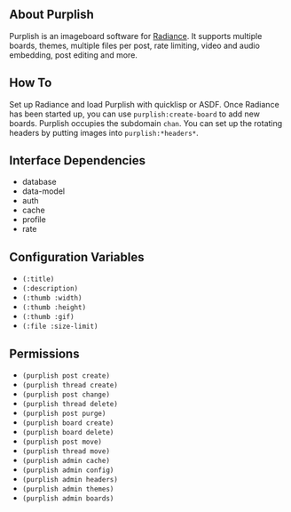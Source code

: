 About Purplish
--------------
Purplish is an imageboard software for [Radiance](https://shinmera.com/project/Radiance). It supports multiple boards, themes, multiple files per post, rate limiting, video and audio embedding, post editing and more.

How To
------
Set up Radiance and load Purplish with quicklisp or ASDF. Once Radiance has been started up, you can use `purplish:create-board` to add new boards. Purplish occupies the subdomain `chan`. You can set up the rotating headers by putting images into `purplish:*headers*`.

Interface Dependencies
----------------------
* database
* data-model
* auth
* cache
* profile
* rate

Configuration Variables
-----------------------
* `(:title)`
* `(:description)`
* `(:thumb :width)`
* `(:thumb :height)`
* `(:thumb :gif)`
* `(:file :size-limit)`

Permissions
-----------
* `(purplish post create)`
* `(purplish thread create)`
* `(purplish post change)`
* `(purplish thread delete)`
* `(purplish post purge)`
* `(purplish board create)`
* `(purplish board delete)`
* `(purplish post move)`
* `(purplish thread move)`
* `(purplish admin cache)`
* `(purplish admin config)`
* `(purplish admin headers)`
* `(purplish admin themes)`
* `(purplish admin boards)`
